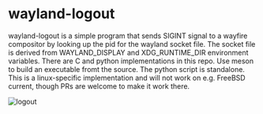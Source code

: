 # wayland-logout

wayland-logout is a simple program that sends SIGINT signal to a wayfire compositor by looking up the pid for the wayland socket file. The socket file is derived from WAYLAND_DISPLAY and XDG_RUNTIME_DIR environment variables. There are C and python implementations in this repo. Use meson to build an executable fromt the source. The python script is standalone. This is a linux-specific implementation and will not work on e.g. FreeBSD current, though PRs are welcome to make it work there.

![logout](/logout.png)
